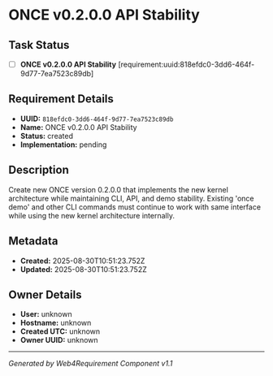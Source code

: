 # ONCE v0.2.0.0 API Stability

## Task Status
- [ ] **ONCE v0.2.0.0 API Stability** [requirement:uuid:818efdc0-3dd6-464f-9d77-7ea7523c89db]

## Requirement Details

- **UUID:** `818efdc0-3dd6-464f-9d77-7ea7523c89db`
- **Name:** ONCE v0.2.0.0 API Stability
- **Status:** created
- **Implementation:** pending

## Description

Create new ONCE version 0.2.0.0 that implements the new kernel architecture while maintaining CLI, API, and demo stability. Existing 'once demo' and other CLI commands must continue to work with same interface while using the new kernel architecture internally.

## Metadata

- **Created:** 2025-08-30T10:51:23.752Z
- **Updated:** 2025-08-30T10:51:23.752Z

## Owner Details

- **User:** unknown
- **Hostname:** unknown
- **Created UTC:** unknown
- **Owner UUID:** unknown

---

*Generated by Web4Requirement Component v1.1*